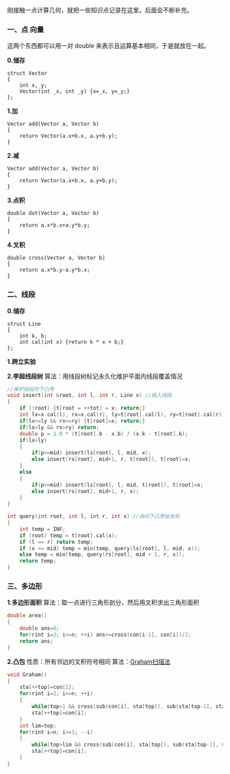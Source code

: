 刚接触一点计算几何，就把一些知识点记录在这里，后面会不断补充。

<h3>一、点 向量</h3>

这两个东西都可以用一对 double 来表示且运算基本相同，于是就放在一起。

<strong>0.储存</strong>

<pre><code class="language-cpp line-numbers">struct Vector
{
    int x, y;
    Vector(int _x, int _y) {x=_x, y=_y;}
};
</code></pre>

<strong>1.加</strong>

<pre><code class="language-cpp line-numbers">Vector add(Vector a, Vector b)
{
    return Vector(a.x+b.x, a.y+b.y);
}
</code></pre>

<strong>2.减</strong>

<pre><code class="language-cpp line-numbers">Vector add(Vector a, Vector b)
{
    return Vector(a.x+b.x, a.y+b.y);
}
</code></pre>

<strong>3.点积</strong>

<pre><code class="language-cpp line-numbers">double dot(Vector a, Vector b)
{
    return a.x*b.x+a.y*b.y;
}
</code></pre>

<strong>4.叉积</strong>

<pre><code class="language-cpp line-numbers">double cross(Vector a, Vector b)
{
    return a.x*b.y-a.y*b.x;
}
</code></pre>

<h3>二、线段</h3>

<strong>0.储存</strong>

<pre><code class="language-cpp line-numbers">struct Line
{
    int k, b;
    int cal(int x) {return k * x + b;}
};
</code></pre>
<strong>1.跨立实验</strong>

<strong>2.李超线段树</strong>
算法：用线段树标记永久化维护平面内线段覆盖情况

```cpp
//维护线段的下凸壳
void insert(int &root, int l, int r, Line x) //插入线段
{
    if (!root) {t[root = ++tot] = x; return;}
    int lx=x.cal(l), rx=x.cal(r), ly=t[root].cal(l), ry=t[root].cal(r);
    if(lx<=ly && rx<=ry) {t[root]=x; return;}
    if(lx>ly && rx>ry) return;
    double p = 1.0 * (t[root].b - x.b) / (x.k - t[root].k);
    if(lx<ly)
    {
        if(p<=mid) insert(ls[root], l, mid, x);
        else insert(rs[root], mid+1, r, t[root]), t[root]=x;
    }
    else
    {
        if(p<=mid) insert(ls[root], l, mid, t[root]), t[root]=x;
        else insert(rs[root], mid+1, r, x);
    }
}

int query(int root, int l, int r, int x) //询问下凸壳纵坐标
{
    int temp = INF;
    if (root) temp = t[root].cal(x);
    if (l == r) return temp;
    if (x <= mid) temp = min(temp, query(ls[root], l, mid, x));
    else temp = min(temp, query(rs[root], mid + 1, r, x));
    return temp;
}
```

<h3>三、多边形</h3>

<strong>1.多边形面积</strong>
算法：取一点进行三角形剖分，然后用叉积求出三角形面积

```cpp
double area()
{
    double ans=0;
    for(rint i=2; i<=n; ++i) ans+=cross(con[i-1], con[i])/2;
    return ans;
}
```

<strong>2.凸包</strong>
性质：所有邻边的叉积符号相同
算法：<a href="https://en.wikipedia.org/wiki/Graham_scan" title="Graham扫描法">Graham扫描法</a>

```cpp
void Graham()
{
    sta[++top]=con[1];
    for(rint i=2; i<=n; ++i)
    {
        while(top>1 && cross(sub(con[i], sta[top]), sub(sta[top-1], sta[top]))<=0) top--;
        sta[++top]=con[i];
    }
    int lim=top;
    for(rint i=n; i>=1; --i)
    {
        while(top>lim && cross(sub(con[i], sta[top]), sub(sta[top-1], sta[top]))<=0) top--;
        sta[++top]=con[i];
    }
}
```